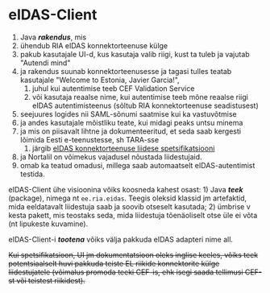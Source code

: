 # eIDAS-Client

1. Java ***rakendus***, mis
2. ühendub RIA eIDAS konnektorteenuse külge
3. pakub kasutajale UI-d, kus kasutaja valib riigi, kust ta tuleb ja vajutab "Autendi mind"
4. ja rakendus suunab konnektorteenusesse ja tagasi tulles teatab kasutajale "Welcome to Estonia, Javier Garcia!",
    1. juhul kui autentimise teeb CEF Validation Service
    2. või kasutaja reaalse nime, kui autentimise teeb mõne reaalse riigi eIDAS autentimisteenus (sõltub RIA konnektorteenuse seadistusest)
6. seejuures logides nii SAML-sõnumi saatmise kui ka vastuvõtmise
7. ja andes kasutajale mõistliku teate, kui midagi peaks untsu minema
8. ja mis on piisavalt lihtne ja dokumenteeritud, et seda saab kergesti lõimida Eesti e-teenustesse, sh TARA-sse
    1. järgib [eIDAS konnektorteenuse liidese spetsifikatsiooni](https://github.com/e-gov/eIDAS-Connector/blob/master/Spetsifikatsioon.md)
9. ja Nortalil on võimekus vajadusel nõustada liidestujaid.
10. omab ka teatud omadusi, millega saab automaatselt eIDAS-autentimist testida.

eIDAS-Client ühe visioonina võiks koosneda kahest osast: 1) Java ***teek*** (package), nimega nt `ee.ria.eidas`. Teegis oleksid klassid jm artefaktid, mida eeldatavalt liidestuja saab ja soovib otseselt kasutada; 2) ümbrise v kesta pakett, mis teostaks seda, mida liidestuja tõenäoliselt otse üle ei võta (nt lipukeste kuvamine).

eIDAS-Client-i ***tootena*** võiks välja pakkuda eIDAS adapteri nime all.  

~~Kui spetsifikatsioon, UI jm dokumentatsioon oleks inglise keeles, võiks teek potentsiaalselt huvi pakkuda teiste EL riikide konnektorite külge liidestujatele (võimalus promoda teeki CEF-is, ehk isegi saada tellimusi CEF-st või teistest riikidest).~~
